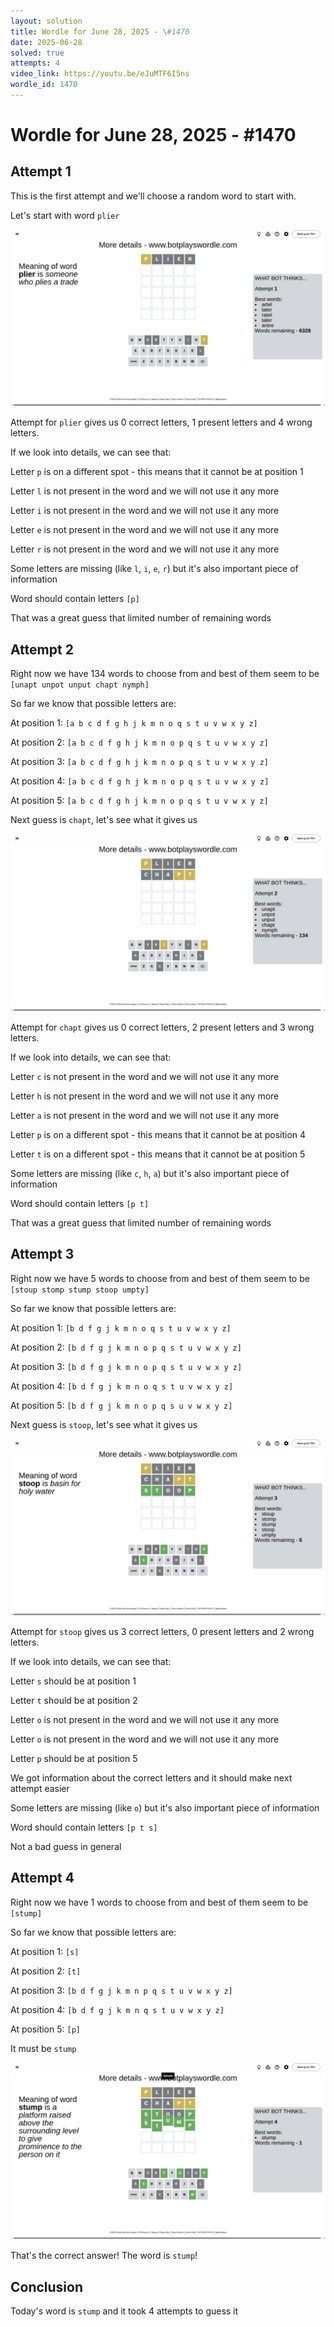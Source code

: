 ```yaml
---
layout: solution
title: Wordle for June 28, 2025 - \#1470
date: 2025-06-28
solved: true
attempts: 4
video_link: https://youtu.be/eJuMTF6I5ns
wordle_id: 1470
---
```


# Wordle for June 28, 2025 - \#1470

## Attempt 1

This is the first attempt and we'll choose a random word to start with.

Let's start with word `plier`

![Attempt 1](2025-06-28/attempt-1.png)

Attempt for `plier` gives us 0 correct letters, 1 present letters and 4 wrong letters.

If we look into details, we can see that:

Letter `p` is on a different spot - this means that it cannot be at position 1

Letter `l` is not present in the word and we will not use it any more

Letter `i` is not present in the word and we will not use it any more

Letter `e` is not present in the word and we will not use it any more

Letter `r` is not present in the word and we will not use it any more

Some letters are missing (like `l`, `i`, `e`, `r`) but it's also important piece of information

Word should contain letters `[p]`

That was a great guess that limited number of remaining words



## Attempt 2

Right now we have 134 words to choose from and best of them seem to be `[unapt unpot unput chapt nymph]`

So far we know that possible letters are:

At position 1: `[a b c d f g h j k m n o q s t u v w x y z]`

At position 2: `[a b c d f g h j k m n o p q s t u v w x y z]`

At position 3: `[a b c d f g h j k m n o p q s t u v w x y z]`

At position 4: `[a b c d f g h j k m n o p q s t u v w x y z]`

At position 5: `[a b c d f g h j k m n o p q s t u v w x y z]`

Next guess is `chapt`, let's see what it gives us

![Attempt 2](2025-06-28/attempt-2.png)

Attempt for `chapt` gives us 0 correct letters, 2 present letters and 3 wrong letters.

If we look into details, we can see that:

Letter `c` is not present in the word and we will not use it any more

Letter `h` is not present in the word and we will not use it any more

Letter `a` is not present in the word and we will not use it any more

Letter `p` is on a different spot - this means that it cannot be at position 4

Letter `t` is on a different spot - this means that it cannot be at position 5

Some letters are missing (like `c`, `h`, `a`) but it's also important piece of information

Word should contain letters `[p t]`

That was a great guess that limited number of remaining words



## Attempt 3

Right now we have 5 words to choose from and best of them seem to be `[stoup stomp stump stoop umpty]`

So far we know that possible letters are:

At position 1: `[b d f g j k m n o q s t u v w x y z]`

At position 2: `[b d f g j k m n o p q s t u v w x y z]`

At position 3: `[b d f g j k m n o p q s t u v w x y z]`

At position 4: `[b d f g j k m n o q s t u v w x y z]`

At position 5: `[b d f g j k m n o p q s u v w x y z]`

Next guess is `stoop`, let's see what it gives us

![Attempt 3](2025-06-28/attempt-3.png)

Attempt for `stoop` gives us 3 correct letters, 0 present letters and 2 wrong letters.

If we look into details, we can see that:

Letter `s` should be at position 1

Letter `t` should be at position 2

Letter `o` is not present in the word and we will not use it any more

Letter `o` is not present in the word and we will not use it any more

Letter `p` should be at position 5

We got information about the correct letters and it should make next attempt easier

Some letters are missing (like `o`) but it's also important piece of information

Word should contain letters `[p t s]`

Not a bad guess in general



## Attempt 4

Right now we have 1 words to choose from and best of them seem to be `[stump]`

So far we know that possible letters are:

At position 1: `[s]`

At position 2: `[t]`

At position 3: `[b d f g j k m n p q s t u v w x y z]`

At position 4: `[b d f g j k m n q s t u v w x y z]`

At position 5: `[p]`

It must be `stump`

![Attempt 4](2025-06-28/attempt-4.png)

That's the correct answer! The word is `stump`!

## Conclusion

Today's word is `stump` and it took 4 attempts to guess it

